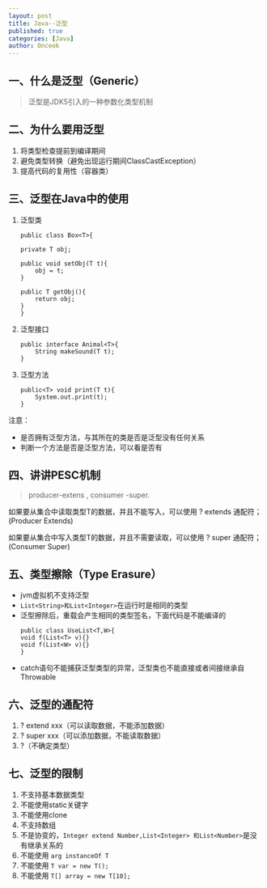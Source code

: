 ```yaml
---
layout: post
title: Java--泛型
published: true
categories: [Java]
author: Onceok
---
```

## 一、什么是泛型（Generic） ##
> 泛型是JDK5引入的一种参数化类型机制

## 二、为什么要用泛型 ##
1. 将类型检查提前到编译期间
2. 避免类型转换（避免出现运行期间ClassCastException）
3. 提高代码的复用性（容器类）

## 三、泛型在Java中的使用 ##
1. 泛型类

    ```
	public class Box<T>{

	private T obj;

	public void setObj(T t){
		obj = t;	
	}

	public T getObj(){
		return obj;
	}
	}	

2. 泛型接口
	```
	public interface Animal<T>{
		String makeSound(T t);
	}
3. 泛型方法
	```
	public<T> void print(T t){
		System.out.print(t);
	}
注意：
- 是否拥有泛型方法，与其所在的类是否是泛型没有任何关系
- 判断一个方法是否是泛型方法，可以看是否有<T>
## 四、讲讲PESC机制 ##


> producer-extens , consumer -super.

如果要从集合中读取类型T的数据，并且不能写入，可以使用 ? extends 通配符；(Producer Extends)

如果要从集合中写入类型T的数据，并且不需要读取，可以使用 ? super 通配符；(Consumer Super)

## 五、类型擦除（Type Erasure） ##

- jvm虚拟机不支持泛型
- `List<String>和List<Integer>`在运行时是相同的类型
-	泛型擦除后，重载会产生相同的类型签名，下面代码是不能编译的
	 ``` 
	public class UseList<T,W>{
	void f(List<T> v){}
	void f(List<W> v){}
	}
- catch语句不能捕获泛型类型的异常，泛型类也不能直接或者间接继承自Throwable   
## 六、泛型的通配符 ##
1. ? extend xxx（可以读取数据，不能添加数据）
2. ? super xxx（可以添加数据，不能读取数据）
3. ?（不确定类型）

## 七、泛型的限制 ##
1. 不支持基本数据类型
2. 不能使用static关键字
4. 不能使用clone
5. 不支持数组
6. 不是协变的，`Integer extend Number,List<Integer> 和List<Number>`是没有继承关系的
7. 不能使用 `arg instanceOf T`
8. 不能使用 `T var = new T();`
9. 不能使用 `T[] array = new T[10];`